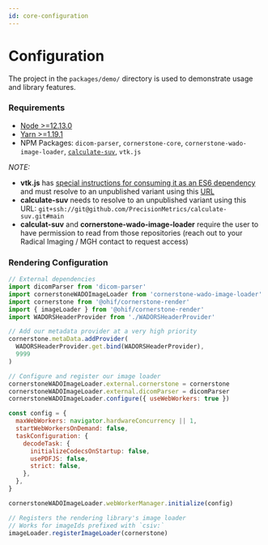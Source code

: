 ```yaml
---
id: core-configuration
---
```



# Configuration

The project in the `packages/demo/` directory is used to demonstrate usage and
library features.

### Requirements

- [Node >=12.13.0](https://nodejs.org/en/download/)
- [Yarn >=1.19.1](https://classic.yarnpkg.com/en/docs/install/)
- NPM Packages: `dicom-parser`, `cornerstone-core`, `cornerstone-wado-image-loader`, [`calculate-suv`](https://github.com/PrecisionMetrics/calculate-suv), `vtk.js`

_NOTE:_

- **vtk.js** has [special instructions for consuming it as an ES6 dependency](https://kitware.github.io/vtk-js/docs/intro_vtk_as_es6_dependency.html) and must resolve to an unpublished variant using this [URL](https://github.com/swederik/vtk-js.git#perf/md5-built)
- **calculate-suv** needs to resolve to an unpublished variant using this URL: `git+ssh://git@github.com/PrecisionMetrics/calculate-suv.git#main`
- **calculat-suv** and **cornerstone-wado-image-loader** require the user to have permission to read from those repositories (reach out to your Radical Imaging / MGH contact to request access)

### Rendering Configuration

```js title="packages/demo/src/helpers/initCornerstone.js"
// External dependencies
import dicomParser from 'dicom-parser'
import cornerstoneWADOImageLoader from 'cornerstone-wado-image-loader'
import cornerstone from '@ohif/cornerstone-render'
import { imageLoader } from '@ohif/cornerstone-render'
import WADORSHeaderProvider from './WADORSHeaderProvider'

// Add our metadata provider at a very high priority
cornerstone.metaData.addProvider(
  WADORSHeaderProvider.get.bind(WADORSHeaderProvider),
  9999
)

// Configure and register our image loader
cornerstoneWADOImageLoader.external.cornerstone = cornerstone
cornerstoneWADOImageLoader.external.dicomParser = dicomParser
cornerstoneWADOImageLoader.configure({ useWebWorkers: true })

const config = {
  maxWebWorkers: navigator.hardwareConcurrency || 1,
  startWebWorkersOnDemand: false,
  taskConfiguration: {
    decodeTask: {
      initializeCodecsOnStartup: false,
      usePDFJS: false,
      strict: false,
    },
  },
}

cornerstoneWADOImageLoader.webWorkerManager.initialize(config)

// Registers the rendering library's image loader
// Works for imageIds prefixed with `csiv:`
imageLoader.registerImageLoader(cornerstone)
```

